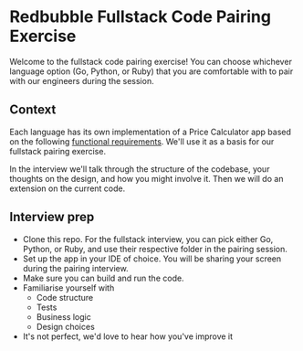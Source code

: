 # Redbubble Fullstack Code Pairing Exercise

Welcome to the fullstack code pairing exercise! You can choose whichever
language option (Go, Python, or Ruby) that you are comfortable with to pair with
our engineers during the session.

## Context

Each language has its own implementation of a Price Calculator app based on the
following [functional requirements](http://take-home-test.herokuapp.com/new-product-engineer).
We'll use it as a basis for our fullstack pairing exercise.

In the interview we'll talk through the structure of the codebase, your thoughts
on the design, and how you might involve it. Then we will do an extension on the
current code.

## Interview prep

- Clone this repo. For the fullstack interview, you can pick either Go, Python,
  or Ruby, and use their respective folder in the pairing session.
- Set up the app in your IDE of choice. You will be sharing your screen during
  the pairing interview.
- Make sure you can build and run the code.
- Familiarise yourself with
  - Code structure
  - Tests
  - Business logic
  - Design choices
- It's not perfect, we'd love to hear how you've improve it
